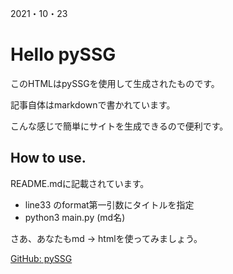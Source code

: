 2021・10・23
# Hello pySSG

このHTMLはpySSGを使用して生成されたものです。

記事自体はmarkdownで書かれています。

こんな感じで簡単にサイトを生成できるので便利です。

## How to use.
README.mdに記載されています。

- line33 のformat第一引数にタイトルを指定
- python3 main.py (md名)

さあ、あなたもmd -> htmlを使ってみましょう。


[GitHub: pySSG](https://github.com/moka-drip/pySSG)
